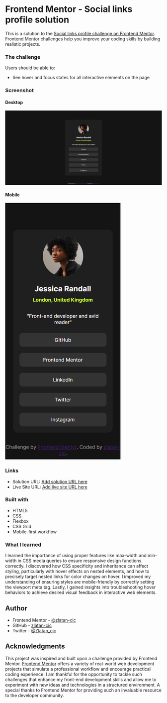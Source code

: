 # Frontend Mentor - Social links profile solution

This is a solution to the [Social links profile challenge on Frontend Mentor](https://www.frontendmentor.io/challenges/social-links-profile-UG32l9m6dQ). Frontend Mentor challenges help you improve your coding skills by building realistic projects. 


### The challenge

Users should be able to:

- See hover and focus states for all interactive elements on the page

### Screenshot

#### Desktop
![Desktop screanshoot](./assets/images/ScreenShot-3%20-20240513002648.png)

#### Mobile
![Desktop screanshoot](./assets/images/ScreenShot%20mobile-20240513002747.png)

### Links

- Solution URL: [Add solution URL here](https://www.frontendmentor.io/solutions/html-and-css-OtTPZA1syP)
- Live Site URL: [Add live site URL here](https://zlatan-cic.github.io/social-links-profile-main/)


### Built with

- HTML5
- CSS
- Flexbox
- CSS Grid
- Mobile-first workflow


### What I learned

I learned the importance of using proper features like max-width and min-width in CSS media queries to ensure responsive design functions correctly. I discovered how CSS specificity and inheritance can affect styling, particularly with hover effects on nested elements, and how to precisely target nested links for color changes on hover. I improved my understanding of ensuring styles are mobile-friendly by correctly setting the viewport meta tag. Lastly, I gained insights into troubleshooting hover behaviors to achieve desired visual feedback in interactive web elements.


## Author

- Frontend Mentor - [@zlatan-cic](https://www.frontendmentor.io/profile/zlatan-cic)
- GitHub - [zlatan-cic](https://github.com/zlatan-cic)
- Twitter - [@Zlatan_cic](https://twitter.com/Zlatan_cic)



## Acknowledgments

This project was inspired and built upon a challenge provided by Frontend Mentor. [Frontend Mentor](https://www.frontendmentor.io) offers a variety of real-world web development projects that simulate a professional workflow and encourage practical coding experience. I am thankful for the opportunity to tackle such challenges that enhance my front-end development skills and allow me to experiment with new ideas and technologies in a structured environment. A special thanks to Frontend Mentor for providing such an invaluable resource to the developer community.


